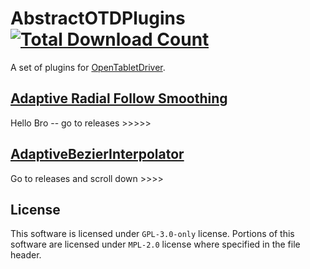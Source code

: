 # AbstractOTDPlugins [![Total Download Count](https://img.shields.io/github/downloads/AbstractQbit/AbstractOTDPlugins/total.svg)](https://github.com/AbstractQbit/AbstractOTDPlugins/releases)
A set of plugins for [OpenTabletDriver](https://github.com/OpenTabletDriver/OpenTabletDriver).

## [Adaptive Radial Follow Smoothing](AdaptiveRadialFollow/README.md)
Hello Bro -- go to releases >>>>>


## [AdaptiveBezierInterpolator](AdaptiveBezierInterpolator/README.md)
Go to releases and scroll down >>>>

## License
This software is licensed under `GPL-3.0-only` license.
Portions of this software are licensed under `MPL-2.0` license where specified in the file header.
